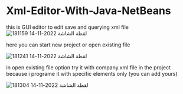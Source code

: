# Xml-Editor-With-Java-NetBeans
this is GUI editor to edit save and querying xml file
![لقطة الشاشة 2022-11-14 181159](https://user-images.githubusercontent.com/76242620/201734436-77952d71-f074-4f14-a6f7-93cc83daa907.png)


here you can start new project or open existing file


![لقطة الشاشة 2022-11-14 181241](https://user-images.githubusercontent.com/76242620/201734441-e5175256-1d02-4f32-be13-8982d5acc0c0.png)


in open existing file option try it with company.xml file in the project because i programe it with specific elements only (you can add yours)



![لقطة الشاشة 2022-11-14 181304](https://user-images.githubusercontent.com/76242620/201734463-9f4d6c95-a9d4-4eb1-b824-fd5374005c6c.png)


